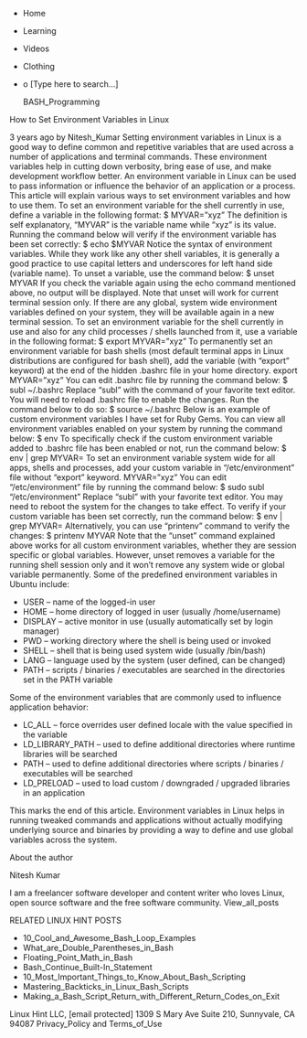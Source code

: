 





















































* Home
* Learning
* Videos
* Clothing
*
  o [Type here to search...]


   BASH_Programming


How to Set Environment Variables in Linux

3 years ago
by Nitesh_Kumar
Setting environment variables in Linux is a good way to define common and
repetitive variables that are used across a number of applications and terminal
commands. These environment variables help in cutting down verbosity, bring
ease of use, and make development workflow better.
An environment variable in Linux can be used to pass information or influence
the behavior of an application or a process. This article will explain various
ways to set environment variables and how to use them.
To set an environment variable for the shell currently in use, define a
variable in the following format:
$ MYVAR=”xyz”
The definition is self explanatory, “MYVAR” is the variable name while “xyz” is
its value. Running the command below will verify if the environment variable
has been set correctly:
$ echo $MYVAR
Notice the syntax of environment variables. While they work like any other
shell variables, it is generally a good practice to use capital letters and
underscores for left hand side (variable name).
To unset a variable, use the command below:
$ unset MYVAR
If you check the variable again using the echo command mentioned above, no
output will be displayed. Note that unset will work for current terminal
session only. If there are any global, system wide environment variables
defined on your system, they will be available again in a new terminal session.
To set an environment variable for the shell currently in use and also for any
child processes / shells launched from it, use a variable in the following
format:
$ export MYVAR=”xyz”
To permanently set an environment variable for bash shells (most default
terminal apps in Linux distributions are configured for bash shell), add the
variable (with “export” keyword) at the end of the hidden .bashrc file in your
home directory.
export MYVAR=”xyz”
You can edit .bashrc file by running the command below:
$ subl ~/.bashrc
Replace “subl” with the command of your favorite text editor. You will need to
reload .bashrc file to enable the changes. Run the command below to do so:
$ source ~/.bashrc
Below is an example of custom environment variables I have set for Ruby Gems.
You can view all environment variables enabled on your system by running the
command below:
$ env
To specifically check if the custom environment variable added to .bashrc file
has been enabled or not, run the command below:
$ env | grep MYVAR=
To set an environment variable system wide for all apps, shells and processes,
add your custom variable in “/etc/environment” file without “export” keyword.
MYVAR=”xyz”
You can edit “/etc/environment” file by running the command below:
$ sudo subl “/etc/environment”
Replace “subl” with your favorite text editor. You may need to reboot the
system for the changes to take effect. To verify if your custom variable has
been set correctly, run the command below:
$ env | grep MYVAR=
Alternatively, you can use “printenv” command to verify the changes:
$ printenv MYVAR
Note that the “unset” command explained above works for all custom environment
variables, whether they are session specific or global variables. However,
unset removes a variable for the running shell session only and it won’t remove
any system wide or global variable permanently.
Some of the predefined environment variables in Ubuntu include:

* USER – name of the logged-in user
* HOME – home directory of logged in user (usually /home/username)
* DISPLAY – active monitor in use (usually automatically set by login manager)
* PWD – working directory where the shell is being used or invoked
* SHELL – shell that is being used system wide (usually /bin/bash)
* LANG – language used by the system (user defined, can be changed)
* PATH – scripts / binaries / executables are searched in the directories set
  in the PATH variable

Some of the environment variables that are commonly used to influence
application behavior:

* LC_ALL – force overrides user defined locale with the value specified in the
  variable
* LD_LIBRARY_PATH – used to define additional directories where runtime
  libraries will be searched
* PATH – used to define additional directories where scripts / binaries /
  executables will be searched
* LD_PRELOAD – used to load custom / downgraded / upgraded libraries in an
  application

This marks the end of this article. Environment variables in Linux helps in
running tweaked commands and applications without actually modifying underlying
source and binaries by providing a way to define and use global variables
across the system.


About the author


Nitesh Kumar

I am a freelancer software developer and content writer who loves Linux, open
source software and the free software community.
View_all_posts

RELATED LINUX HINT POSTS


* 10_Cool_and_Awesome_Bash_Loop_Examples
* What_are_Double_Parentheses_in_Bash
* Floating_Point_Math_in_Bash
* Bash_Continue_Built-In_Statement
* 10_Most_Important_Things_to_Know_About_Bash_Scripting
* Mastering_Backticks_in_Linux_Bash_Scripts
* Making_a_Bash_Script_Return_with_Different_Return_Codes_on_Exit

Linux Hint LLC, [email protected]
1309 S Mary Ave Suite 210, Sunnyvale, CA 94087
 Privacy_Policy and Terms_of_Use

